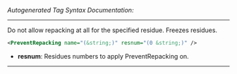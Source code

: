 <!-- THIS IS AN AUTOGENERATED FILE: Don't edit it directly, instead change the schema definition in the code itself. -->

_Autogenerated Tag Syntax Documentation:_

---
Do not allow repacking at all for the specified residue. Freezes residues.

```xml
<PreventRepacking name="(&string;)" resnum="(0 &string;)" />
```

-   **resnum**: Residues numbers to apply PreventRepacking on.

---
